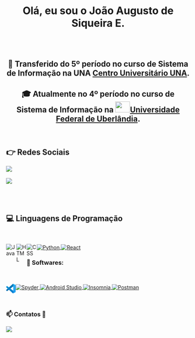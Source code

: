 <!DOCTYPE html>
<html>

<body>
  <h1 align='center'>Olá, eu sou o João Augusto de Siqueira E.</h1><br/>
  <br/>
  
  <h2 align='center'>🚀 Transferido do 5º período no curso de Sistema de Informação na UNA <a href=https://www.una.br/>Centro Universitário UNA</a>.</h2>
  <h2 align='center'>🎓 Atualmente no 4º período no curso de Sistema de Informação na <img src="https://upload.wikimedia.org/wikipedia/commons/6/65/Ufu_logo.svg" height="30" width="40" /><a href=https://www.ufu.br>Universidade Federal de Uberlândia</a>.</h2>

  <br/> 
  

  ## 👉 Redes Sociais

  <a href="https://www.linkedin.com/in/jo%C3%A3o-augusto-siqueira-69265623a/" target="_blank"><img src="https://img.shields.io/badge/-LinkedIn-%230077B5?style=for-the-badge&logo=linkedin&logoColor=white" target="_blank"></a> 

  <a href="https://discord.com/channels/@me" target="_blank"><img src="https://img.shields.io/badge/Discord-7289DA?style=for-the-badge&logo=discord&logoColor=white" target="_blank"></a> 

  <br/>
  <br/>
  
  ## 💻 Linguagens de Programação

  <br/>
  <p align="left" >
    <a href="https://www.python.org" target="_blank">
      <img align="center" alt="Python" width="28px" src="https://www.vectorlogo.zone/logos/python/python-icon.svg"/>
    </a>
    <a href="https://reactnative.dev/" target="_blank">
      <img align="center" alt="React" width="26px" height="28px" src="https://www.vectorlogo.zone/logos/reactjs/reactjs-icon.svg"/>
    </a>
    <a href="https://www.java.com/pt-BR/" target="_blank">
      <img align="left" alt="Java" width="28px" src="https://www.vectorlogo.zone/logos/java/java-icon.svg"/>
    </a>
    <a href="https://www.w3.org/html/" target="_blank">
      <img align="left" alt="HTML" width="28px" src="https://www.vectorlogo.zone/logos/w3_html5/w3_html5-icon.svg" />
    </a>
    <a href="https://www.w3.org/Style/CSS/Overview.en.html" target="_blank">
      <img align="left" alt="CSS" width="28px" src="https://www.vectorlogo.zone/logos/netlifyapp_watercss/netlifyapp_watercss-ar21.svg" />
    </a>
  </p>

  ### 🧰 Softwares:

  <br/>
  <p align="left" >
    <a href="https://code.visualstudio.com/" target="_blank"> <img align="left" alt="Visual Studio Code" width="26px" src="https://raw.githubusercontent.com/github/explore/80688e429a7d4ef2fca1e82350fe8e3517d3494d/topics/visual-studio-code/visual-studio-code.png" /></a> 
    <a href="http://www.spyder-ide.org" target="_blank">
      <img align="center" alt="Spyder" height="28px" src="https://upload.wikimedia.org/wikipedia/commons/7/7e/Spyder_logo.svg" />
    </a>
    <a href="https://developer.android.com/studio?hl=pt&gclid=Cj0KCQjw5PGFBhC2ARIsAIFIMNeSR2C0Gc17zpGKseNSAozf0f4GK4elcRl69-SfYcOEu5ry8anRzWoaAlNdEALw_wcB&gclsrc=aw.ds"       target="_blank">
      <img align="center" alt="Android Studio" height="26px" src="https://upload.wikimedia.org/wikipedia/commons/thumb/e/e3/Android_Studio_Icon_%282014-2019%29.svg/712px-Android_Studio_Icon_%282014-2019%29.svg.png" />
    </a>
    <a href="https://insomnia.rest/" target="_blank">
      <img align="center" alt="Insomnia" width="26px" src="https://raw.githubusercontent.com/gilbarbara/logos/master/logos/insomnia.svg" />
    </a> 
    <a href="https://www.postman.com/" target="_blank">
      <img align="center" alt="Postman" width="26px" src="https://www.vectorlogo.zone/logos/getpostman/getpostman-icon.svg" />
    </a> 
  </p>
  <br/>

  ### 📫 Contatos 👋

  <p align="left">
     <a href="mailto:jasiqueira174@gmail.com"><img src="https://img.shields.io/badge/-Gmail-%23333?style=for-the-badge&logo=gmail&logoColor=white" target="_blank"></a>
  </p>
</body>
</html>
